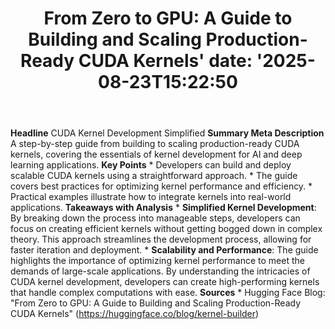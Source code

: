 ﻿---
title: "From Zero to GPU: A Guide to Building and Scaling Production-Ready CUDA Kernels'
date: '2025-08-23T15:22:50"
category: "Markets"
summary: ""
slug: "from zero to gpu a guide to building and scaling productionr"
source_urls:
  - "https://huggingface.co/blog/kernel-builder"
seo:
  title: "From Zero to GPU: A Guide to Building and Scaling Production-Ready CUDA Kernels | Hash n Hedge'
  description: '"
  keywords: ["news", "markets", "brief"]
---
**Headline** CUDA Kernel Development Simplified  **Summary Meta Description** A step-by-step guide from building to scaling production-ready CUDA kernels, covering the essentials of kernel development for AI and deep learning applications.  **Key Points**  *   Developers can build and deploy scalable CUDA kernels using a straightforward approach. *   The guide covers best practices for optimizing kernel performance and efficiency. *   Practical examples illustrate how to integrate kernels into real-world applications.  **Takeaways with Analysis**  *   **Simplified Kernel Development**: By breaking down the process into manageable steps, developers can focus on creating efficient kernels without getting bogged down in complex theory. This approach streamlines the development process, allowing for faster iteration and deployment. *   **Scalability and Performance**: The guide highlights the importance of optimizing kernel performance to meet the demands of large-scale applications. By understanding the intricacies of CUDA kernel development, developers can create high-performing kernels that handle complex computations with ease.  **Sources**  *   Hugging Face Blog: "From Zero to GPU: A Guide to Building and Scaling Production-Ready CUDA Kernels" (<https://huggingface.co/blog/kernel-builder>) 
